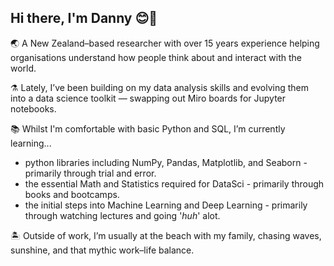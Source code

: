 ## Hi there, I'm Danny 😊🤙


🌏 A New Zealand–based researcher with over 15 years experience helping organisations understand how people think about and interact with the world.

⚗ Lately, I’ve been building on my data analysis skills and evolving them into a data science toolkit — swapping out Miro boards for Jupyter notebooks.

📚 Whilst I'm comfortable with basic Python and SQL, I’m currently learning...
- python libraries including NumPy, Pandas, Matplotlib, and Seaborn - primarily through trial and error.
- the essential Math and Statistics required for DataSci - primarily through books and bootcamps.
- the initial steps into Machine Learning and Deep Learning - primarily through watching lectures and going '_huh_' alot. 

🏝 Outside of work, I’m usually at the beach with my family, chasing waves, sunshine, and that mythic work–life balance.
